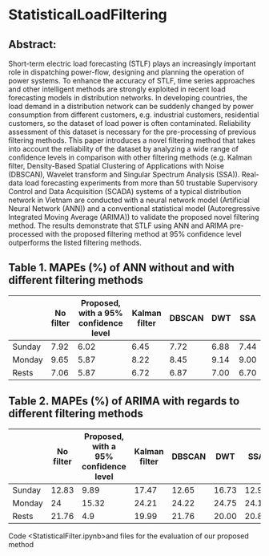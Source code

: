 # StatisticalLoadFiltering

## Abstract: 
Short-term electric load forecasting (STLF) plays an increasingly important role in dispatching power-flow, designing and planning the operation of power systems. To enhance the accuracy of STLF, time series approaches and other intelligent methods are strongly exploited in recent load forecasting models in distribution networks. In developing countries, the load demand in a distribution network can be suddenly changed by power consumption from different customers, e.g. industrial customers, residential customers, so the dataset of load power is often contaminated. Reliability assessment of this dataset is necessary for the pre-processing of previous filtering methods. This paper introduces a novel filtering method that takes into account the reliability of the dataset by analyzing a wide range of confidence levels in comparison with other filtering methods (e.g. Kalman filter, Density-Based Spatial Clustering of Applications with Noise (DBSCAN), Wavelet transform and Singular Spectrum Analysis (SSA)). Real-data load forecasting experiments from more than 50 trustable Supervisory Control and Data Acquisition (SCADA) systems of a typical distribution network in Vietnam are conducted with a neural network model (Artificial Neural Network (ANN)) and a conventional statistical model (Autoregressive Integrated Moving Average (ARIMA)) to validate the proposed novel filtering method. The results demonstrate that STLF using ANN and ARIMA pre-processed with the proposed filtering method at 95% confidence level outperforms the listed filtering methods.

## Table 1. MAPEs (%) of ANN without and with different filtering methods
|	|No filter|	Proposed, with a 95% confidence level|	Kalman filter|	 DBSCAN|	DWT|  	  SSA|
|-------|---------|------------------------------------------|---------------|---------|-----------|---------|
|Sunday	|7.92|	    6.02|	                                      6.45|	   7.72	 |       6.88|	  7.44|
|Monday	|9.65|	    5.87|	                                      8.22|	   8.45	  |      9.14|	  9.00|
|Rests  |7.06|	    5.87|	                                      6.72|	   6.87	   |     7.00|	  6.70|

## Table 2. MAPEs (%) of ARIMA with regards to different filtering methods
|	|No filter|	Proposed, with a 95% confidence level|	Kalman filter|	 DBSCAN|	DWT|  	  SSA|
|-------|---------|------------------------------------------|---------------|---------|-----------|---------|
|Sunday	|12.83	  |  9.89	                             |        17.47|	 12.65	|	16.73|	  12.92|
|Monday	|24	  |  15.32	                             |        24.21|       24.22|	24.75	|  24.15|
|Rests	|21.76	  |  4.9                                     | 	     19.99|	 21.76	|        20.00|	  20.84|

Code <StatisticalFilter.ipynb>and files for the evaluation of our proposed method
